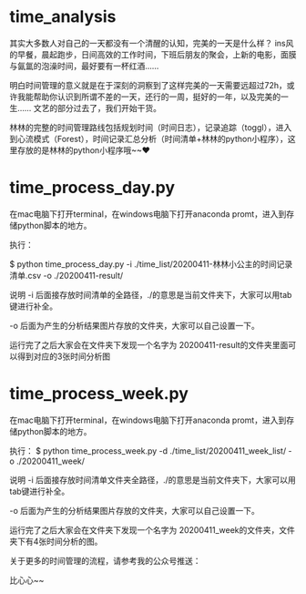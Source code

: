 # time_analysis
其实大多数人对自己的一天都没有一个清醒的认知，完美的一天是什么样？  ins风的早餐，晨起跑步，日间高效的工作时间，下班后朋友的聚会，上新的电影，面膜与氤氲的泡澡时间，最好要有一杯红酒……  


明白时间管理的意义就是在于深刻的洞察到了这样完美的一天需要远超过72h，或许我能帮助你认识到所谓不差的一天，还行的一周，挺好的一年，以及完美的一生……    文艺的部分过去了，我们开始干货。


林林的完整的时间管理路线包括规划时间（时间日志），记录追踪（toggl），进入到心流模式（Forest），时间记录汇总分析（时间清单+林林的python小程序），这里存放的是林林的python小程序哦~~❤

# time_process_day.py
在mac电脑下打开terminal，在windows电脑下打开anaconda promt，进入到存储python脚本的地方。

执行：

  $ python time_process_day.py -i ./time_list/20200411-林林小公主的时间记录清单.csv -o ./20200411-result/


说明 -i 后面接存放时间清单的全路径，./的意思是当前文件夹下，大家可以用tab键进行补全。

-o 后面为产生的分析结果图片存放的文件夹，大家可以自己设置一下。

运行完了之后大家会在文件夹下发现一个名字为 20200411-result的文件夹里面可以得到对应的3张时间分析图

# time_process_week.py
在mac电脑下打开terminal，在windows电脑下打开anaconda promt，进入到存储python脚本的地方。

执行：
  $ python time_process_week.py -d ./time_list/20200411_week_list/ -o ./20200411_week/

说明 -i 后面接存放时间清单文件夹全路径，./的意思是当前文件夹下，大家可以用tab键进行补全。

-o 后面为产生的分析结果图片存放的文件夹，大家可以自己设置一下。

运行完了之后大家会在文件夹下发现一个名字为 20200411_week的文件夹，文件夹下有4张时间分析的图。

关于更多的时间管理的流程，请参考我的公众号推送：

比心心~~
